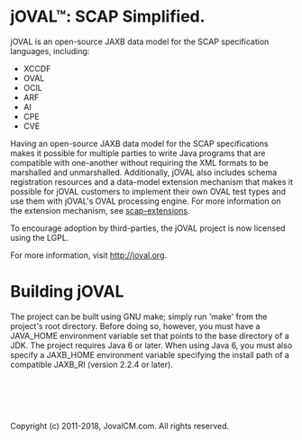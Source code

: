jOVAL&trade;: SCAP Simplified.
=============

jOVAL is an open-source JAXB data model for the SCAP specification languages, including:
* XCCDF
* OVAL
* OCIL
* ARF
* AI
* CPE
* CVE

Having an open-source JAXB data model for the SCAP specifications makes it possible for multiple parties to write Java programs that are compatible with one-another without requiring the XML formats to be marshalled and unmarshalled. Additionally, jOVAL also includes schema registration resources and a data-model extension mechanism that makes it possible for jOVAL customers to implement their own OVAL test types and use them with jOVAL's OVAL processing engine. For more information on the extension mechanism, see [scap-extensions](scap-extensions).

To encourage adoption by third-parties, the jOVAL project is now licensed using the LGPL.

For more information, visit <http://joval.org>.

Building jOVAL
=============

The project can be built using GNU make; simply run 'make' from the project's root directory. Before doing so, however, you must have a JAVA_HOME environment variable set that points to the base directory of a JDK. The project requires Java 6 or later. When using Java 6, you must also specify a JAXB_HOME environment variable specifying the install path of a compatible JAXB_RI (version 2.2.4 or later).

&nbsp;
=============

Copyright (c) 2011-2018, JovalCM.com.  All rights reserved.
